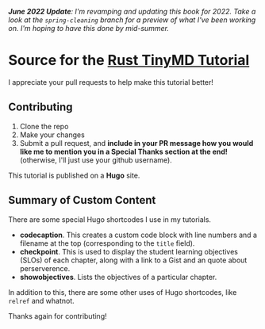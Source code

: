 _**June 2022 Update**: I'm revamping and updating this book for 2022. Take a look at the `spring-cleaning` branch for a preview of what I've been working on. I'm hoping to have this done by mid-summer._

# Source for the [Rust TinyMD Tutorial](https://jesselawson.org/rust/getting-started-with-rust-by-building-a-tiny-markdown-compiler/)

I appreciate your pull requests to help make this tutorial better! 

## Contributing

1. Clone the repo
2. Make your changes
3. Submit a pull request, and **include in your PR message how you would like me to 
   mention you in a Special Thanks section at the end!** (otherwise, I'll just use 
   your github username).
   
This tutorial is published on a **Hugo** site. 

## Summary of Custom Content

There are some special Hugo shortcodes I use in my tutorials. 

* **codecaption**. This creates a custom code block with line numbers and a filename at the top (corresponding to the `title` field). 
* **checkpoint**. This is used to display the student learning objectives (SLOs) of each chapter, along with a link to a Gist and 
  an quote about perserverence.
* **showobjectives**. Lists the objectives of a particular chapter. 

In addition to this, there are some other uses of Hugo shortcodes, like `relref` and whatnot. 

Thanks again for contributing!
